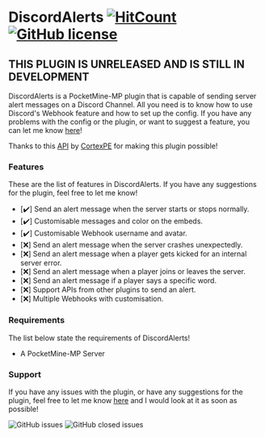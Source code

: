 # DiscordAlerts [![HitCount](http://hits.dwyl.com/AGTHARN/DiscordAlerts/master.svg)](http://hits.dwyl.com/AGTHARN/DiscordAlerts/master) [![GitHub license](https://img.shields.io/github/license/AGTHARN/DiscordAlerts)](https://github.com/AGTHARN/DiscordAlerts/blob/master/LICENSE)

## THIS PLUGIN IS UNRELEASED AND IS STILL IN DEVELOPMENT

DiscordAlerts is a PocketMine-MP plugin that is capable of sending server alert messages on a Discord Channel. All you need is to know how to use Discord's Webhook feature and how to set up the config. If you have any problems with the config or the plugin, or want to suggest a feature, you can let me know [here](https://github.com/AGTHARN/DiscordAlerts/issues)!

Thanks to this [API](https://github.com/CortexPE/DiscordWebhookAPI) by [CortexPE](https://github.com/CortexPE) for making this plugin possible!  

### Features
These are the list of features in DiscordAlerts. If you have any suggestions for the plugin, feel free to let me know!

- [✔️] Send an alert message when the server starts or stops normally.
- [✔️] Customisable messages and color on the embeds.
- [✔️] Customisable Webhook username and avatar.
- [❌] Send an alert message when the server crashes unexpectedly.
- [❌] Send an alert message when a player gets kicked for an internal server error.
- [❌] Send an alert message when a player joins or leaves the server.
- [❌] Send an alert message if a player says a specific word.
- [❌] Support APIs from other plugins to send an alert.
- [❌] Multiple Webhooks with customisation.

### Requirements
The list below state the requirements of DiscordAlerts!

+ A PocketMine-MP Server

### Support
If you have any issues with the plugin, or have any suggestions for the plugin, feel free to let me know [here](https://github.com/AGTHARN/DiscordAlerts/issues) and I would look at it as soon as possible!

![GitHub issues](https://img.shields.io/github/issues/AGTHARN/DiscordAlerts?style=for-the-badge) ![GitHub closed issues](https://img.shields.io/github/issues-closed/AGTHARN/DiscordAlerts?style=for-the-badge)
